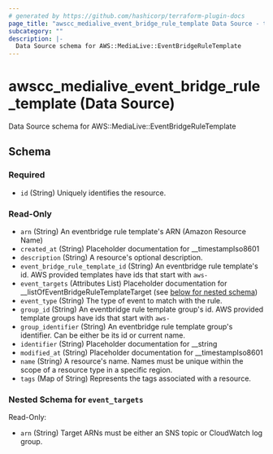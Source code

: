 ```yaml
---
# generated by https://github.com/hashicorp/terraform-plugin-docs
page_title: "awscc_medialive_event_bridge_rule_template Data Source - terraform-provider-awscc"
subcategory: ""
description: |-
  Data Source schema for AWS::MediaLive::EventBridgeRuleTemplate
---
```


# awscc_medialive_event_bridge_rule_template (Data Source)

Data Source schema for AWS::MediaLive::EventBridgeRuleTemplate



<!-- schema generated by tfplugindocs -->
## Schema

### Required

- `id` (String) Uniquely identifies the resource.

### Read-Only

- `arn` (String) An eventbridge rule template's ARN (Amazon Resource Name)
- `created_at` (String) Placeholder documentation for __timestampIso8601
- `description` (String) A resource's optional description.
- `event_bridge_rule_template_id` (String) An eventbridge rule template's id. AWS provided templates have ids that start with `aws-`
- `event_targets` (Attributes List) Placeholder documentation for __listOfEventBridgeRuleTemplateTarget (see [below for nested schema](#nestedatt--event_targets))
- `event_type` (String) The type of event to match with the rule.
- `group_id` (String) An eventbridge rule template group's id. AWS provided template groups have ids that start with `aws-`
- `group_identifier` (String) An eventbridge rule template group's identifier. Can be either be its id or current name.
- `identifier` (String) Placeholder documentation for __string
- `modified_at` (String) Placeholder documentation for __timestampIso8601
- `name` (String) A resource's name. Names must be unique within the scope of a resource type in a specific region.
- `tags` (Map of String) Represents the tags associated with a resource.

<a id="nestedatt--event_targets"></a>
### Nested Schema for `event_targets`

Read-Only:

- `arn` (String) Target ARNs must be either an SNS topic or CloudWatch log group.

